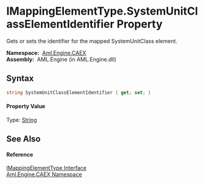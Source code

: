 IMappingElementType.SystemUnitClassElementIdentifier Property
=============================================================
Gets or sets the identifier for the mapped SystemUnitClass element.

  **Namespace:**  [Aml.Engine.CAEX][1]  
  **Assembly:**  AML.Engine (in AML.Engine.dll)

Syntax
------

```csharp
string SystemUnitClassElementIdentifier { get; set; }
```

#### Property Value
Type: [String][2]

See Also
--------

#### Reference
[IMappingElementType Interface][3]  
[Aml.Engine.CAEX Namespace][1]  

[1]: ../README.md
[2]: https://docs.microsoft.com/dotnet/api/system.string
[3]: README.md
[4]: https://www.automationml.org
[5]: ../../icons/logoShade.png